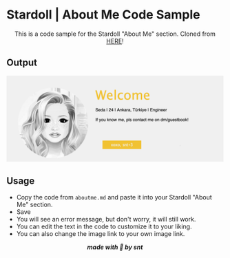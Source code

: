 # Stardoll | About Me Code Sample

<p align="center">
    This is a code sample for the Stardoll "About Me" section. Cloned from <a href="https://presentatiecharly.blogspot.com/2020/08/presentation-1957.html#more">HERE</a>!
</p>

## Output

<p align="center">
<img src="./aboutmess.png" />
</p>

## Usage

- Copy the code from `aboutme.md` and paste it into your Stardoll "About Me" section.
- Save
- You will see an error message, but don't worry, it will still work.
- You can edit the text in the code to customize it to your liking.
- You can also change the image link to your own image link.

<p align="center">
    <i>
        <b>
    made with 🤍 by snt
        </b>
    </i>
</p>
